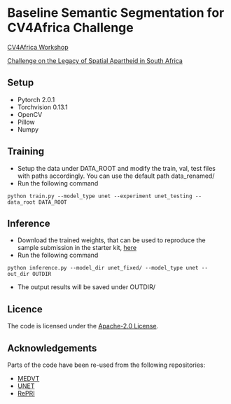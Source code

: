 # Baseline Semantic Segmentation for CV4Africa Challenge

[CV4Africa Workshop](https://ro-ya-cv4africa.github.io/homepage/event_workshop.html)

[Challenge on the Legacy of Spatial Apartheid in South Africa](https://codalab.lisn.upsaclay.fr/competitions/14259)

## Setup
* Pytorch 2.0.1 
* Torchvision 0.13.1 
* OpenCV 
* Pillow 
* Numpy

## Training
* Setup the data under DATA_ROOT and modify the train, val, test files with paths accordingly. You can use the default path data_renamed/
* Run the following command
```
python train.py --model_type unet --experiment unet_testing --data_root DATA_ROOT
```

## Inference
* Download the trained weights, that can be used to reproduce the sample submission in the starter kit, [here](https://www.dropbox.com/scl/fi/m8a4jnkhao6hy0fl9ee8n/unet_fixed.zip?rlkey=je4j3jshgcthrr8ohgif3jpsw&dl=0)
* Run the following command
```
python inference.py --model_dir unet_fixed/ --model_type unet --out_dir OUTDIR
```
* The output results will be saved under OUTDIR/

## Licence
The code is licensed under the [Apache-2.0 License](https://github.com/fundamentalvision/Deformable-DETR/blob/main/LICENSE).

## Acknowledgements
Parts of the code have been re-used from the following repositories:
* [MEDVT](https://github.com/rkyuca/medvt) 
* [UNET](https://github.com/milesial/Pytorch-UNet) 
* [RePRI](https://github.com/mboudiaf/RePRI-for-Few-Shot-Segmentation) 
